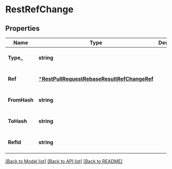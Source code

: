 # RestRefChange

## Properties
Name | Type | Description | Notes
------------ | ------------- | ------------- | -------------
**Type_** | **string** |  | [optional] [default to null]
**Ref** | [***RestPullRequestRebaseResultRefChangeRef**](RestPullRequestRebaseResult_refChange_ref.md) |  | [optional] [default to null]
**FromHash** | **string** |  | [optional] [default to null]
**ToHash** | **string** |  | [optional] [default to null]
**RefId** | **string** |  | [optional] [default to null]

[[Back to Model list]](../README.md#documentation-for-models) [[Back to API list]](../README.md#documentation-for-api-endpoints) [[Back to README]](../README.md)


